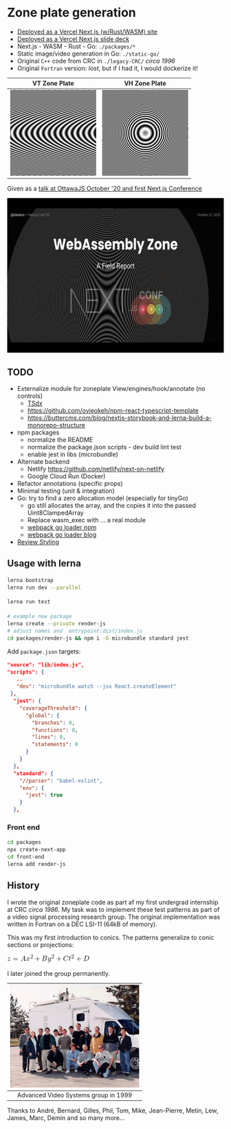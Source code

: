 # Zone plate generation

- [Deployed as a Vercel Next.js (w/Rust/WASM) site](https://zone.v.daneroo.com/)
- [Deployed as a Vercel Next.js slide deck](https://zone-deck.v.daneroo.com/)
- Next.js - WASM - Rust - Go: `./packages/*`
- Static image/video generation in Go: `./static-go/`
- Original `C++` code from CRC in `./legacy-CRC/` _circa 1996_
- Original `Fortran` version: _lost_, but if I had it, I would dockerize it!

|                               VT Zone Plate                                |                               VH Zone Plate                                |
| :------------------------------------------------------------------------: | :------------------------------------------------------------------------: |
| <img src="./img/vt-zone.gif" alt="VT zone plate" width="200" height="200"> | <img src="./img/vh-zone.gif" alt="VH zone plate" width="200" height="200"> |

Given as a [talk at OttawaJS October '20 and first Next.js Conference](https://www.youtube.com/watch?v=jv4Soz08gBw)

<img src="./img/NextJSConf-WebAssemblyZone.gif" alt="Next.js Conf '20" width="640" height="360">

## TODO

- Externalize module for zoneplate View/engines/hook/annotate (no controls)
  - [TSdx](https://tsdx.io/)
  - <https://github.com/ovieokeh/npm-react-typescript-template>
  - <https://buttercms.com/blog/nextjs-storybook-and-lerna-build-a-monorepo-structure>
- npm packages
  - normalize the README
  - normalize the package.json scripts - dev build lint test
  - enable jest in libs (microbundle)
- Alternate backend
  - Netlify <https://github.com/netlify/next-on-netlify>
  - Google Cloud Run (Docker)
- Refactor annotations (specific props)
- Minimal testing (unit & integration)
- Go: try to find a zero allocation model (especially for tinyGo)
  - go still allocates the array, and the copies it into the passed Uint8ClampedArray
  - Replace wasm_exec with ... a real module
  - [webpack go loader npm](https://github.com/aaronpowell/webpack-golang-wasm-async-loader)
  - [webpack go loader blog](https://www.aaron-powell.com/posts/2019-02-12-golang-wasm-6-typescript-react/)
- [Review Styling](https://www.smashingmagazine.com/2020/09/comparison-styling-methods-next-js/)

## Usage with lerna

```bash
lerna bootstrap
lerna run dev --parallel

lerna run test

# example new package
lerna create --private render-js
# adjust names and  entrypoint:dist/index.js
cd packages/render-js && npm i -D microbundle standard jest
```

Add `package.json` targets:

```json
"source": "lib/index.js",
"scripts": {
   ..
   "dev": "microbundle watch --jsx React.createElement"
 },
  "jest": {
    "coverageThreshold": {
      "global": {
        "branches": 0,
        "functions": 0,
        "lines": 0,
        "statements": 0
      }
    }
  },
  "standard": {
    "//parser": "babel-eslint",
    "env": {
      "jest": true
    }
  },
```

### Front end

```bash
cd packages
npx create-next-app
cd front-end
lerna add render-js
```

## History

I wrote the original zoneplate code as part af my first undergrad internship at CRC _circa 1986_.
My task was to implement these test patterns as part of a video signal processing research group. The original implementation was written in Fortran on a DEC LSI-11 (64kB of memory).

This was my first introduction to conics. The patterns generalize to conic sections or projections:

![Conic Sections](conic-eqn.gif)

I later joined the group permanently.

| <img src="./img/CRC-Stage-COOP-photo-1999-04-22-page-001.jpg" alt="CRC-Advanced Video Systems-1999" width="300" > |
| :---------------------------------------------------------------------------------------------------------------: |
|                                       Advanced Video Systems group in 1999                                        |

Thanks to André, Bernard, Gilles, Phil, Tom, Mike, Jean-Pierre, Metin, Lew, James, Marc, Demin and so many more...
